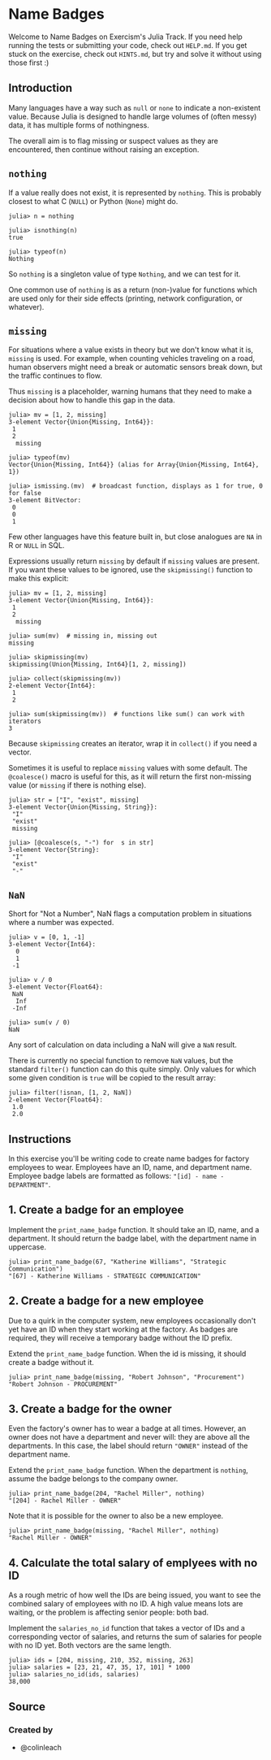 # Name Badges

Welcome to Name Badges on Exercism's Julia Track.
If you need help running the tests or submitting your code, check out `HELP.md`.
If you get stuck on the exercise, check out `HINTS.md`, but try and solve it without using those first :)

## Introduction

Many languages have a way such as `null` or `none` to indicate a non-existent value.
Because Julia is designed to handle large volumes of (often messy) data, it has multiple forms of nothingness.

The overall aim is to flag missing or suspect values as they are encountered, then continue without raising an exception.

## `nothing`

If a value really does not exist, it is represented by `nothing`. This is probably closest to what C (`NULL`) or Python (`None`) might do.

```julia-repl
julia> n = nothing

julia> isnothing(n)
true

julia> typeof(n)
Nothing
```

So `nothing` is a singleton value of type `Nothing`, and we can test for it.

One common use of `nothing` is as a return (non-)value for functions which are used only for their side effects (printing, network configuration, or whatever).

## `missing`

For situations where a value exists in theory but we don't know what it is, `missing` is used. 
For example, when counting vehicles traveling on a road, human observers might need a break or automatic sensors break down, but the traffic continues to flow.

Thus `missing` is a placeholder, warning humans that they need to make a decision about how to handle this gap in the data.

```julia-repl
julia> mv = [1, 2, missing]
3-element Vector{Union{Missing, Int64}}:
 1
 2
  missing

julia> typeof(mv)
Vector{Union{Missing, Int64}} (alias for Array{Union{Missing, Int64}, 1})

julia> ismissing.(mv)  # broadcast function, displays as 1 for true, 0 for false
3-element BitVector:
 0
 0
 1
```

Few other languages have this feature built in, but close analogues are `NA` in R or `NULL` in SQL.

Expressions usually return `missing` by default if `missing` values are present.
If you want these values to be ignored, use the `skipmissing()` function to make this explicit:

```julia-repl
julia> mv = [1, 2, missing]
3-element Vector{Union{Missing, Int64}}:
 1
 2
  missing

julia> sum(mv)  # missing in, missing out
missing

julia> skipmissing(mv)
skipmissing(Union{Missing, Int64}[1, 2, missing])

julia> collect(skipmissing(mv))
2-element Vector{Int64}:
 1
 2

julia> sum(skipmissing(mv))  # functions like sum() can work with iterators
3
```

Because `skipmissing` creates an iterator, wrap it in `collect()` if you need a vector.

Sometimes it is useful to replace `missing` values with some default.
The `@coalesce()` macro is useful for this, as it will return the first non-missing value (or `missing` if there is nothing else).

```julia-repl
julia> str = ["I", "exist", missing]
3-element Vector{Union{Missing, String}}:
 "I"
 "exist"
 missing

julia> [@coalesce(s, "-") for  s in str]
3-element Vector{String}:
 "I"
 "exist"
 "-"
```

## `NaN`

Short for "Not a Number", NaN flags a computation problem in situations where a number was expected.

```julia-repl
julia> v = [0, 1, -1]
3-element Vector{Int64}:
  0
  1
 -1

julia> v / 0
3-element Vector{Float64}:
 NaN
  Inf
 -Inf
 
julia> sum(v / 0)
NaN
```

Any sort of calculation on data including a NaN will give a `NaN` result.

There is currently no special function to remove `NaN` values, but the standard `filter()` function can do this quite simply.
Only values for which some given condition is `true` will be copied to the result array:

```julia-repl
julia> filter(!isnan, [1, 2, NaN])
2-element Vector{Float64}:
 1.0
 2.0
```

## Instructions

In this exercise you'll be writing code to create name badges for factory employees to wear. Employees have an ID, name, and department name. Employee badge labels are formatted as follows: `"[id] - name - DEPARTMENT"`.

## 1. Create a badge for an employee

Implement the `print_name_badge` function. It should take an ID, name, and a department. It should return the badge label, with the department name in uppercase.

```julia-repl
julia> print_name_badge(67, "Katherine Williams", "Strategic Communication")
"[67] - Katherine Williams - STRATEGIC COMMUNICATION"
```

## 2. Create a badge for a new employee

Due to a quirk in the computer system, new employees occasionally don't yet have an ID when they start working at the factory. As badges are required, they will receive a temporary badge without the ID prefix.

Extend the `print_name_badge` function. When the id is missing, it should create a badge without it.

```julia-repl
julia> print_name_badge(missing, "Robert Johnson", "Procurement")
"Robert Johnson - PROCUREMENT"
```

## 3. Create a badge for the owner

Even the factory's owner has to wear a badge at all times. However, an owner does not have a department and never will: they are above all the departments. In this case, the label should return `"OWNER"` instead of the department name.

Extend the `print_name_badge` function. When the department is `nothing`, assume the badge belongs to the company owner.

```julia-repl
julia> print_name_badge(204, "Rachel Miller", nothing)
"[204] - Rachel Miller - OWNER"
```

Note that it is possible for the owner to also be a new employee.

```julia-repl
julia> print_name_badge(missing, "Rachel Miller", nothing)
"Rachel Miller - OWNER"
```

## 4. Calculate the total salary of emplyees with no ID

As a rough metric of how well the IDs are being issued, you want to see the combined salary of employees with no ID. A high value means lots are waiting, or the problem is affecting senior people: both bad.

Implement the `salaries_no_id` function that takes a vector of IDs and a corresponding vector of salaries, and returns the sum of salaries for people with no ID yet. Both vectors are the same length.

```julia-repl
julia> ids = [204, missing, 210, 352, missing, 263]
julia> salaries = [23, 21, 47, 35, 17, 101] * 1000
julia> salaries_no_id(ids, salaries)
38,000
```

## Source

### Created by

- @colinleach